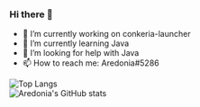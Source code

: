 ### Hi there 👋

- 🔭 I’m currently working on conkeria-launcher
- 🌱 I’m currently learning Java
- 🤔 I’m looking for help with Java
- 📫 How to reach me: Aredonia#5286

![Top Langs](https://github-readme-stats.vercel.app/api/top-langs/?username=Aredonia&layout=compact&theme=radical)     
![Aredonia's GitHub stats](https://github-readme-stats.vercel.app/api?username=Aredonia&show_icons=true&theme=radical&count_private=true)
